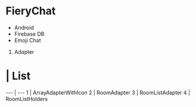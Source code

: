 # FieryChat

- Android
- Firebase DB
- Emoji Chat

1) Adapter

  # | List
  --- | --- 
  1 | ArrayAdapterWithIcon
  2 | RoomAdapter
  3 | RoomListAdapter
  4 | RoomListHolders


 
 
